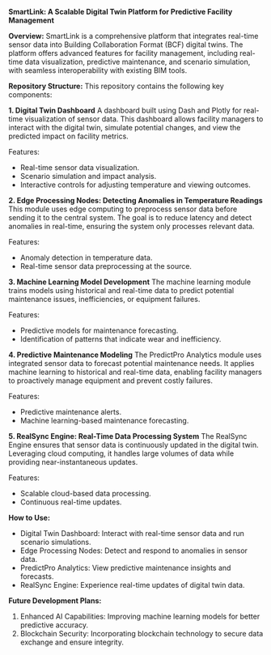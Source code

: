 **SmartLink: A Scalable Digital Twin Platform for Predictive Facility Management**

**Overview:**
SmartLink is a comprehensive platform that integrates real-time sensor data into Building Collaboration Format (BCF) digital twins. The platform offers advanced features for facility management, including real-time data visualization, predictive maintenance, and scenario simulation, with seamless interoperability with existing BIM tools.

**Repository Structure:**
This repository contains the following key components:

**1. Digital Twin Dashboard**
A dashboard built using Dash and Plotly for real-time visualization of sensor data. This dashboard allows facility managers to interact with the digital twin, simulate potential changes, and view the predicted impact on facility metrics.

Features:
- Real-time sensor data visualization.
- Scenario simulation and impact analysis.
- Interactive controls for adjusting temperature and viewing outcomes.

**2. Edge Processing Nodes: Detecting Anomalies in Temperature Readings**
This module uses edge computing to preprocess sensor data before sending it to the central system. The goal is to reduce latency and detect anomalies in real-time, ensuring the system only processes relevant data.

Features:
- Anomaly detection in temperature data.
- Real-time sensor data preprocessing at the source.

**3. Machine Learning Model Development**
The machine learning module trains models using historical and real-time data to predict potential maintenance issues, inefficiencies, or equipment failures.

Features:
- Predictive models for maintenance forecasting.
- Identification of patterns that indicate wear and inefficiency.

**4. Predictive Maintenance Modeling**
The PredictPro Analytics module uses integrated sensor data to forecast potential maintenance needs. It applies machine learning to historical and real-time data, enabling facility managers to proactively manage equipment and prevent costly failures.

Features:
- Predictive maintenance alerts.
- Machine learning-based maintenance forecasting.

**5. RealSync Engine: Real-Time Data Processing System**
The RealSync Engine ensures that sensor data is continuously updated in the digital twin. Leveraging cloud computing, it handles large volumes of data while providing near-instantaneous updates.

Features:
- Scalable cloud-based data processing.
- Continuous real-time updates.

**How to Use:**
- Digital Twin Dashboard: Interact with real-time sensor data and run scenario simulations.
- Edge Processing Nodes: Detect and respond to anomalies in sensor data.
- PredictPro Analytics: View predictive maintenance insights and forecasts.
- RealSync Engine: Experience real-time updates of digital twin data.

**Future Development Plans:**
1. Enhanced AI Capabilities: Improving machine learning models for better predictive accuracy.
2. Blockchain Security: Incorporating blockchain technology to secure data exchange and ensure integrity.


